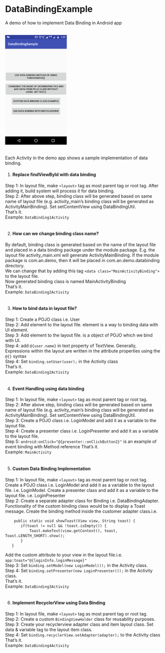 # DataBindingExample
A demo of how to implement Data Binding in Android app</br></br>


<img src="https://github.com/anitaa1990/DataBindingExample/blob/master/demo.png" width="200" style="max-width:100%;"><br/><br/>


Each Activity in the demo app shows a sample implementation of data binding.<br/>
1. <h4>Replace findViewById  with data binding</h4>
  Step 1: In layout file, make ```<layout>``` tag as most parent tag or root tag. After adding it, build system will process it for data binding.<br/>
  Step 2: After above step, binding class will be generated based on same name of layout file (e.g. activity_main’s binding class will be generated as ActivityMainBinding). Set setContentView using DataBindingUtil.<br/>
  That’s it.<br/>
  Example: ```DataBinding1Activity```<br/><br/>
  
2. <h4>How can we change binding class name?</h4>
By default, binding class is generated based on the name of the layout file and placed in a data binding package under the module package. E.g. the layout file activity_main.xml will generate ActivityMainBinding. If the module package is com.an.demo, then it will be placed in com.an.demo.databinding directory.<br/>
We can change that by adding this tag ```<data class="MainActivityBinding">``` to the layout file.<br/>Now generated binding class is named MainActivityBinding<br/>
  That’s it.<br/>
  Example: ```DataBinding2Activity```<br/><br/>
  
  
3. <h4>How to bind data in layout file?</h4>
Step 1: Create a POJO class i.e. User<br/>
Step 2: Add <data> element to the layout file. <data> element is a way to binding data with UI element.<br/>
Step 3: Add <variable> element to the layout file. <variable> is a object of POJO which we bind with UI.<br/>
Step 4: add ```@{user.name}``` in text property of TextView. Generally, Expressions within the layout are written in the attribute properties using the ```@{}``` syntax<br/>
Step 4: Set ```binding.setUser(user);``` in the Activity class<br/>
That’s it.<br/>
Example: ```DataBinding2Activity```<br/><br/>  
  
 
4. <h4>Event Handling using data binding</h4>
  Step 1: In layout file, make ```<layout>``` tag as most parent tag or root tag.<br/>
  Step 2: After above step, binding class will be generated based on same name of layout file (e.g. activity_main’s binding class will be generated as ActivityMainBinding). Set setContentView using DataBindingUtil.<br/>
  Step 3:  Create a POJO class i.e. LoginModel and add it as a variable to the layout file.<br/>
  Step 4: Create a presenter class i.e. LoginPresenter and add it as a variable to the layout file.<br/>
  Step 5: ```android:onClick="@{presenter::onClickButton2}"``` is an example of event binding with Method reference
  That’s it.<br/>
  Example: ```MainActivity```<br/><br/>  
  
  
5. <h4>Custom Data Binding Implementation</h4>
  Step 1: In layout file, make ```<layout>``` tag as most parent tag or root tag. Create a POJO class i.e. LoginModel and add it as a variable to the layout file. i.e. LoginModel. Create a presenter class and add it as a variable to the layout file. i.e. LoginPresenter<br/>
  Step 2: Create a separate adapter class for Binding i.e. DataBindingAdapter. Functionality of the custom binding class would be to display a Toast message. Create the binding method inside the customer adapter class.i.e.<br/>     
 ``` @BindingAdapter("toast")
     public static void showToast(View view, String toast) {
        if(toast != null && !toast.isEmpty()) {
            Toast.makeText(view.getContext(), toast, Toast.LENGTH_SHORT).show();
        }
    } 
```
Add the custom attribute to your view in the layout file.i.e. 
``` app:toast="@{loginInfo.loginMessage}" ```  <br/>
Step 3: Set ```binding.setModel(new LoginModel());``` in the Activity class.<br/>
Step 4: Set ``` binding.setPresenter(new LoginPresenter()); ``` in the Activity class.<br/>
That’s it.<br/>
Example: ```DataBinding3Activity```<br/><br/> 
  
  
6. <h4>Implement RecyclerView using Data Binding</h4>
  Step 1: In layout file, make ```<layout>``` tag as most parent tag or root tag. <br/>
  Step 2: Create a custom ```BindingViewHolder``` class for reusability purposes.<br/>
  Step 3: Create your recyclerview adapter class and item layout class. Set data & variable tag to the layout item class.<br/>
  Step 4: Set ```binding.recyclerView.setAdapter(adapter);``` to the Activity class <br/>
  That’s it.<br/>
  Example: ```DataBinding4Activity```<br/><br/>


